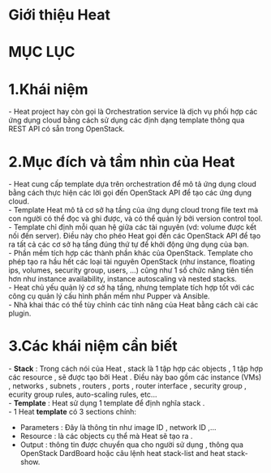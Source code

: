# Giới thiệu Heat


# MỤC LỤC

<a name="1"></a>
# 1.Khái niệm
\- Heat project hay còn gọi là Orchestration service là dịch vụ phối hợp các ứng dụng cloud bằng cách sử dụng các định dạng template thông qua REST API có sẵn trong OpenStack.  

<a name="2"></a>
# 2.Mục đích và tầm nhìn của Heat
\- Heat cung cấp template dựa trên orchestration để mô tả ứng dụng cloud bằng cách thực hiện các lời gọi đến OpenStack API để tạo các ứng dụng cloud.  
\- Template Heat mô tả cơ sở hạ tầng của ứng dụng cloud trong file text mà con người có thể đọc và ghi được, và có thể quản lý bởi version control tool.  
\- Template chỉ định mỗi quan hệ giữa các tài nguyên (vd: volume được kết nối đến server). Điều này cho phéo Heat gọi đến các OpenStack API để tạo ra tất cả các cơ sở hạ tầng đúng thứ tự để khởi động ứng dụng của bạn.  
\- Phần mềm tích hợp các thành phần khác của OpenStack. Template cho phép tạo ra hầu hết các loại tài nguyên OpenStack (như instance, floating ips, volumes, security group, users, …) cũng như 1 số chức năng tiên tiến hơn như instance availability, instance autoscaling và nested stacks.  
\- Heat chủ yếu quản lý cơ sở hạ tầng, nhưng template tích hợp tốt với các công cụ quản lý cấu hình phần mềm như Pupper và Ansible.  
\- Nhà khai thác có thể tùy chỉnh các tính năng của Heat bằng cách cài các plugin.  

<a name="3"></a>
# 3.Các khái niệm cần biết
\- **Stack** : Trong cách nói của Heat , stack là 1 tập hợp các objects , 1 tập hợp các resource , sẽ được tạo bởi Heat . Điều này bao gồm các instance (VMs) , networks , subnets , routers , ports , router interface , security group , ecurity group rules, auto-scaling rules, etc...  
\- **Template** : Heat sử dụng 1 template để định nghĩa stack .  
\- 1 Heat **template** có 3 sections chính:  
- Parameters : Đây là thông tin như image ID , network ID ,…
- Resource : là các objects cụ thể mà Heat sẽ tạo ra .
- Output : thông tin được chuyển qua cho người sử dụng , thông qua OpenStack DardBoard hoặc câu lệnh heat stack-list and heat stack-show.






